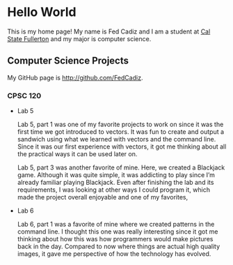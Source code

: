 # Hello World

This is my home page! My name is Fed Cadiz and I am a student at [Cal State Fullerton](http://www.fullerton.edu/) and my major is computer science.

## Computer Science Projects

My GitHub page is http://github.com/FedCadiz.

### CPSC 120

* Lab 5

    Lab 5, part 1 was one of my favorite projects to work on since it was the first time we got introduced to vectors. It was fun to create and output a sandwich using what we learned with vectors and the command line. Since it was our first experience with vectors, it got me thinking about all the practical ways it can be used later on.

    Lab 5, part 3 was another favorite of mine. Here, we created a Blackjack game. Although it was quite simple, it was addicting to play since I’m already familiar playing Blackjack. Even after finishing the lab and its requirements, I was looking at other ways I could program it, which made the project overall enjoyable and one of my favorites,

* Lab 6

    Lab 6, part 1 was a favorite of mine where we created patterns in the command line. I thought this one was really interesting since it got me thinking about how this was how programmers would make pictures back in the day. Compared to now where things are actual high quality images, it gave me perspective of how the technology has evolved.

